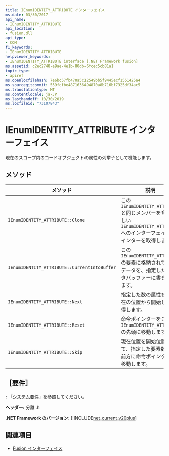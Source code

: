 ```yaml
---
title: IEnumIDENTITY_ATTRIBUTE インターフェイス
ms.date: 03/30/2017
api_name:
- IEnumIDENTITY_ATTRIBUTE
api_location:
- fusion.dll
api_type:
- COM
f1_keywords:
- IEnumIDENTITY_ATTRIBUTE
helpviewer_keywords:
- IEnumIDENTITY_ATTRIBUTE interface [.NET Framework fusion]
ms.assetid: c2ec2748-e9ae-4e1b-80db-6fcec5cb81a1
topic_type:
- apiref
ms.openlocfilehash: 7e6bc57fb470a5c12549bb5f9445ecf1551425a4
ms.sourcegitcommit: 559fcfbe4871636494870a8b716bf7325df34ac5
ms.translationtype: MT
ms.contentlocale: ja-JP
ms.lasthandoff: 10/30/2019
ms.locfileid: "73107843"
---
```

# <a name="ienumidentity_attribute-interface"></a>IEnumIDENTITY_ATTRIBUTE インターフェイス
現在のスコープ内のコードオブジェクトの属性の列挙子として機能します。  
  
## <a name="methods"></a>メソッド  
  
|メソッド|説明|  
|------------|-----------------|  
|`IEnumIDENTITY_ATTRIBUTE::Clone`|この `IEnumIDENTITY_ATTRIBUTE`と同じメンバーを含む新しい `IEnumIDENTITY_ATTRIBUTE` へのインターフェイスポインターを取得します。|  
|`IEnumIDENTITY_ATTRIBUTE::CurrentIntoBuffer`|この `IEnumIDENTITY_ATTRIBUTE` の要素に格納されているデータを、指定したデータバッファーに書き込みます。|  
|`IEnumIDENTITY_ATTRIBUTE::Next`|指定した数の属性を、現在の位置から開始して取得します。|  
|`IEnumIDENTITY_ATTRIBUTE::Reset`|命令ポインターをこの `IEnumIDENTITY_ATTRIBUTE`の先頭に移動します。|  
|`IEnumIDENTITY_ATTRIBUTE::Skip`|現在位置を開始位置として、指定した要素数だけ前方に命令ポインターを移動します。|  
  
## <a name="requirements"></a>［要件］  
 **:** 「[システム要件](../../get-started/system-requirements.md)」を参照してください。  
  
 **ヘッダー:** 分離 .h  
  
 **.NET Framework のバージョン:** [!INCLUDE[net_current_v20plus](../../../../includes/net-current-v20plus-md.md)]  
  
## <a name="see-also"></a>関連項目

- [Fusion インターフェイス](fusion-interfaces.md)
